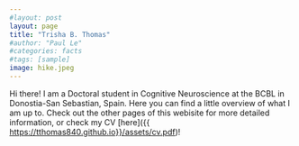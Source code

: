 ```yaml
---
#layout: post
layout: page
title: "Trisha B. Thomas"
#author: "Paul Le"
#categories: facts
#tags: [sample]
image: hike.jpeg
---
```


Hi there! I am a Doctoral student in Cognitive Neuroscience at the BCBL in Donostia-San Sebastian, Spain. Here you can find a little overview of what I am up to. Check out the other pages of this webisite for more detailed information, or check my CV [here]({{ https://tthomas840.github.io}}/assets/cv.pdf)! 
